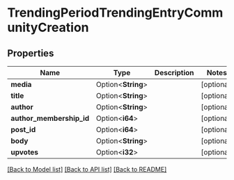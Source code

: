 # TrendingPeriodTrendingEntryCommunityCreation

## Properties

Name | Type | Description | Notes
------------ | ------------- | ------------- | -------------
**media** | Option<**String**> |  | [optional]
**title** | Option<**String**> |  | [optional]
**author** | Option<**String**> |  | [optional]
**author_membership_id** | Option<**i64**> |  | [optional]
**post_id** | Option<**i64**> |  | [optional]
**body** | Option<**String**> |  | [optional]
**upvotes** | Option<**i32**> |  | [optional]

[[Back to Model list]](../README.md#documentation-for-models) [[Back to API list]](../README.md#documentation-for-api-endpoints) [[Back to README]](../README.md)


